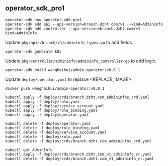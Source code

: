 ## operator_sdk_pro1

```
operator-sdk new operator-sdk-pro1
operator-sdk add api --api-version=branch.dzht.com/v1 --kind=AdminInfo
operator-sdk add controller --api-version=branch.dzht.com/v1 --kind=AdminInfo
```

Update `pkg/apis/branch/v1/admininfo_types.go` to add fields.

```
operator-sdk generate k8s
```

Update `pkg/controller/admininfo/admininfo_controller.go` to add logic.

```
operator-sdk build wanghaihui/admin-operator:v0.0.1
```

Update `deploy/operator.yaml` to replace <REPLACE_IMAGE>.

```
docker push wanghaihui/admin-operator:v0.0.1
```

```
kubectl apply -f deploy/crds/branch.dzht.com_admininfos_crd.yaml
kubectl apply -f deploy/role.yaml
kubectl apply -f deploy/service_account.yaml
kubectl apply -f deploy/role_binding.yaml
kubectl apply -f deploy/operator.yaml
```

```
kubectl delete -f deploy/operator.yaml
kubectl delete -f deploy/role_binding.yaml
kubectl delete -f deploy/service_account.yaml
kubectl delete -f deploy/role.yaml
kubectl delete -f deploy/crds/branch.dzht.com_admininfos_crd.yaml
```

```
kubectl get AdminInfo
kubectl apply -f deploy/crds/branch.dzht.com_v1_admininfo_cr.yaml
kubectl delete -f deploy/crds/branch.dzht.com_v1_admininfo_cr.yaml
```
